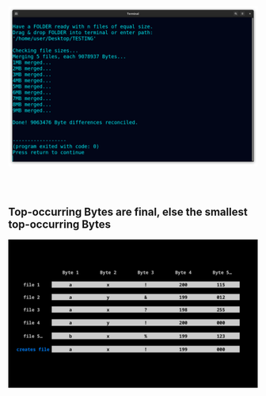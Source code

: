 <p align="center">
  <img src="https://raw.githubusercontent.com/compromise-evident/StatMerge/main/Other/Terminal_e42d22c3b406c1f48fff5b5f14be11923733929675f148a8dcb7283afb1942c2.png">
</p>

<br>
<br>

## Top-occurring Bytes are final, else the smallest top-occurring Bytes

<p align="center">
  <img src="https://raw.githubusercontent.com/compromise-evident/StatMerge/main/Other/What_it_does_b53a4b1452da928659635b21abd83f30418c241ee2af94802f0f30e151a99787.png">
</p>
